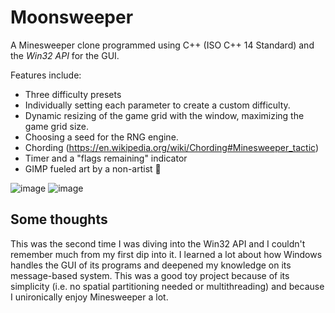 # Moonsweeper
A Minesweeper clone programmed using C++ (ISO C++ 14 Standard) and the *Win32 API* for the GUI.


Features include:
- Three difficulty presets
- Individually setting each parameter to create a custom difficulty. 
- Dynamic resizing of the game grid with the window, maximizing the game grid size.
- Choosing a seed for the RNG engine.
- Chording (https://en.wikipedia.org/wiki/Chording#Minesweeper_tactic)
- Timer and a "flags remaining" indicator
- GIMP fueled art by a non-artist 🙂
  
![image](https://github.com/GitMoonHub/Moonsweeper/assets/48960814/aa7d8d33-cbf2-4d23-9ed4-3d3dcef13d59)
![image](https://github.com/GitMoonHub/Moonsweeper/assets/48960814/83cb3927-d895-465c-9425-09f25df533bd)

## Some thoughts
This was the second time I was diving into the Win32 API and I couldn't remember much from my first dip into it. I learned a lot about how Windows handles the GUI of its programs and deepened my knowledge on its message-based system. This was a good toy project because of its simplicity (i.e. no spatial partitioning needed or multithreading) and because I unironically enjoy Minesweeper a lot.
